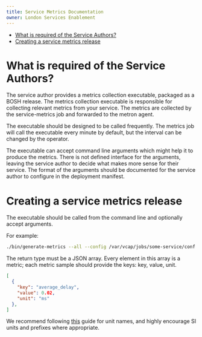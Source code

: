 ```yaml
---
title: Service Metrics Documentation
owner: London Services Enablement
---
```


- [What is required of the Service Authors?](#what-is-required-of-the-service-authors)
- [Creating a service metrics release](#creating-a-service-metrics-release)

<a id="what-is-required-of-the-service-authors"></a>
# What is required of the Service Authors?
The service author provides a metrics collection executable, packaged as a BOSH release. The metrics collection executable is responsible for collecting relevant metrics from your service. The metrics are collected by the service-metrics job and forwarded to the metron agent.

The executable should be designed to be called frequently. The metrics job will call the executable every minute by default, but the interval can be changed by the operator.

The executable can accept command line arguments which might help it to produce the metrics. There is not defined interface for the arguments, leaving the service author to decide what makes more sense for their service. The format of the arguments should be documented for the service author to configure in the deployment manifest.

<a id="creating-a-service-metrics-release"></a>
# Creating a service metrics release
The executable should be called from the command line and optionally accept arguments.

For example:

```sh
./bin/generate-metrics --all --config /var/vcap/jobs/some-service/conf.yml
```

The return type must be a JSON array. Every element in this array is a metric; each metric sample should provide the keys: key, value, unit.

```json
[
  {
    "key": "average_delay",
    "value": 0.02,
    "unit": "ms"
  },
]

```

We recommend following [this](http://metrics20.org/spec/#units) guide for unit names, and highly encourage SI units and prefixes where appropriate.
